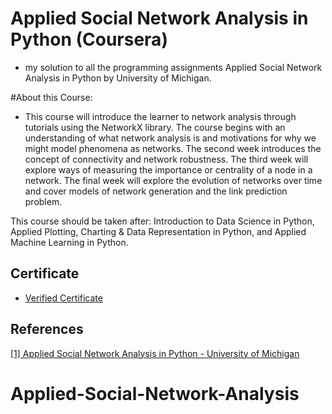 <!-- Coursera-Machine-Learning-Stanford is being sponsored by the following tool; please help to support us by taking a look and signing up to a free trial
<a href="https://tracking.gitads.io/?repo=Coursera-Machine-Learning-Stanford"><img src="https://images.gitads.io/Coursera-Machine-Learning-Stanford" alt="GitAds"/></a> -->

# Applied Social Network Analysis in Python (Coursera)
* my solution to all the programming assignments Applied Social Network Analysis in Python
by University of Michigan.

#About this Course:
* This course will introduce the learner to network analysis through tutorials using the NetworkX library. The course begins with an understanding of what network analysis is and motivations for why we might model phenomena as networks. The second week introduces the concept of connectivity and network robustness. The third week will explore ways of measuring the importance or centrality of a node in a network. The final week will explore the evolution of networks over time and cover models of network generation and the link prediction problem.

This course should be taken after: Introduction to Data Science in Python, Applied Plotting, Charting & Data Representation in Python, and Applied Machine Learning in Python.

## Certificate
* [Verified Certificate](https://coursera.org/share/cc5925c6eb3975c0c0a4b51b3c2d45ec)

## References
[[1] Applied Social Network Analysis in Python - University of Michigan](https://www.coursera.org/learn/python-social-network-analysis/home/info)
# Applied-Social-Network-Analysis
